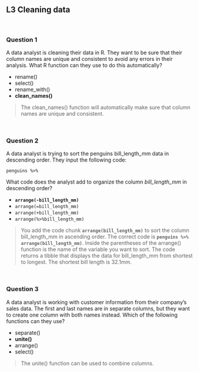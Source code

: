 ## L3 Cleaning data

&nbsp;

### Question 1

A data analyst is cleaning their data in R. They want to be sure that their column names are unique and consistent to avoid any errors in their analysis. What R function can they use to do this automatically?

* rename()
* select()
* rename_with()
* **clean_names()**

> The clean_names() function will automatically make sure that column names are unique and consistent. 

&nbsp;

### Question 2

A data analyst is trying to sort the penguins bill_length_mm data in descending order. They input the following code: 

`penguins %>%`

What code does the analyst add to organize the column *bill_length_mm* in descending order?

* **`arrange(-bill_length_mm)`**
* `arrange(=bill_length_mm)`
* `arrange(+bill_length_mm)`
* `arrange(%>%bill_length_mm)`

> You add the code chunk **`arrange(bill_length_mm)`** to sort the column bill_length_mm in ascending order. The correct code is **`penguins %>% arrange(bill_length_mm)`**. Inside the parentheses of the arrange() function is the name of the variable you want to sort. The code returns a tibble that displays the data for bill_length_mm from shortest to longest. The shortest bill length is 32.1mm.

&nbsp;

### Question 3

A data analyst is working with customer information from their company’s sales data. The first and last names are in separate columns, but they want to create one column with both names instead. Which of the following functions can they use?

* separate()
* **unite()**
* arrange()
* select()

> The unite() function can be used to combine columns. 
